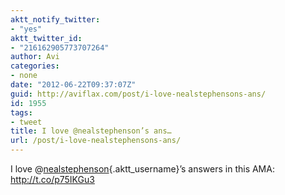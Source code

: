 ```yaml
---
aktt_notify_twitter:
- "yes"
aktt_twitter_id:
- "216162905773707264"
author: Avi
categories:
- none
date: "2012-06-22T09:37:07Z"
guid: http://aviflax.com/post/i-love-nealstephensons-ans/
id: 1955
tags:
- tweet
title: I love @nealstephenson’s ans…
url: /post/i-love-nealstephensons-ans/
---
```

I love @[nealstephenson](http://twitter.com/nealstephenson){.aktt_username}’s answers in this AMA: <a href="http://t.co/p75IKGu3" rel="nofollow">http://t.co/p75IKGu3</a>